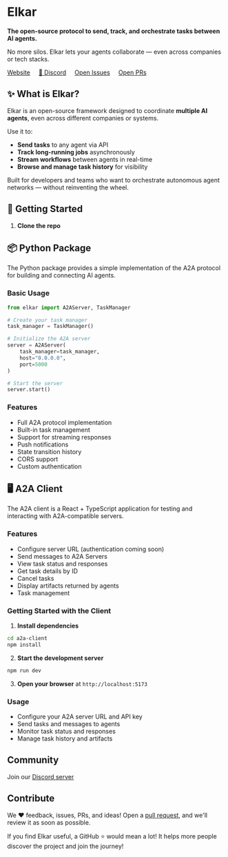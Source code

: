 # Elkar

**The open-source protocol to send, track, and orchestrate tasks between AI agents.**

No more silos. Elkar lets your agents collaborate — even across companies or tech stacks.

[Website](http://elkar.co) &nbsp;&nbsp;&nbsp; [💬 Discord](https://discord.gg/f5Znhcvm) &nbsp;&nbsp;&nbsp; [Open Issues](https://github.com/elkar-ai/elkar/issues) &nbsp;&nbsp;&nbsp; [Open PRs](https://github.com/elkar-ai/elkar/pulls)

## ✨ What is Elkar?

Elkar is an open-source framework designed to coordinate **multiple AI agents**, even across different companies or systems.

Use it to:
- **Send tasks** to any agent via API
- **Track long-running jobs** asynchronously
- **Stream workflows** between agents in real-time
- **Browse and manage task history** for visibility

Built for developers and teams who want to orchestrate autonomous agent networks — without reinventing the wheel.

## 🧪 Getting Started

1. **Clone the repo**

## 📦 Python Package

The  Python package provides a simple implementation of the A2A protocol for building and connecting AI agents.



### Basic Usage

```python
from elkar import A2AServer, TaskManager

# Create your task manager
task_manager = TaskManager()

# Initialize the A2A server
server = A2AServer(
    task_manager=task_manager,
    host="0.0.0.0",
    port=5000
)

# Start the server
server.start()
```

### Features
- Full A2A protocol implementation
- Built-in task management
- Support for streaming responses
- Push notifications
- State transition history
- CORS support
- Custom authentication

## 🖥️ A2A Client

The A2A client is a React + TypeScript application for testing and interacting with A2A-compatible servers.

### Features
- Configure server URL (authentication coming soon)
- Send messages to A2A Servers
- View task status and responses
- Get task details by ID
- Cancel tasks
- Display artifacts returned by agents
- Task management

### Getting Started with the Client

1. **Install dependencies**
```bash
cd a2a-client
npm install
```

2. **Start the development server**
```bash
npm run dev
```

3. **Open your browser** at `http://localhost:5173`

### Usage
- Configure your A2A server URL and API key
- Send tasks and messages to agents
- Monitor task status and responses
- Manage task history and artifacts

## Community
Join our [Discord server](https://discord.gg/f5Znhcvm)

## Contribute
We ❤️ feedback, issues, PRs, and ideas!
Open a [pull request](https://github.com/elkar-ai/elkar/pulls), and we'll review it as soon as possible.

If you find Elkar useful, a GitHub ⭐️ would mean a lot!
It helps more people discover the project and join the journey! 


